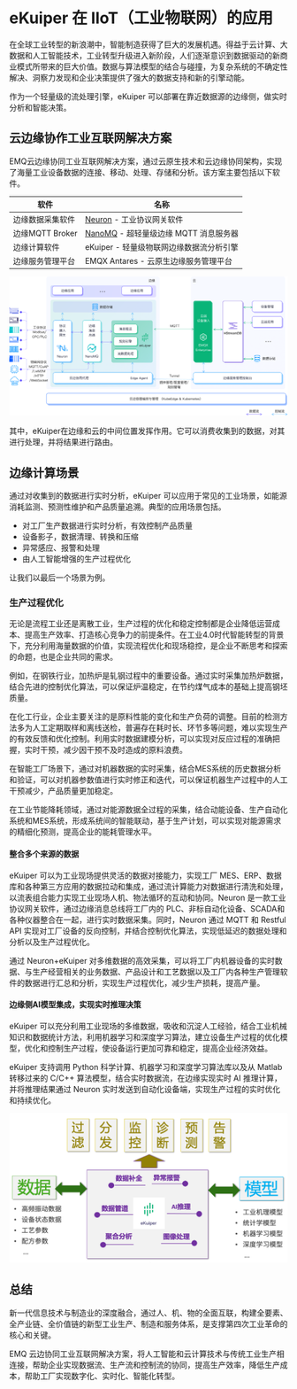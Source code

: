 # eKuiper 在 IIoT（工业物联网）的应用

在全球工业转型的新浪潮中，智能制造获得了巨大的发展机遇。得益于云计算、大数据和人工智能技术，工业转型升级进入新阶段，人们逐渐意识到数据驱动的新商业模式所带来的巨大价值。数据与算法模型的结合与碰撞，为复杂系统的不确定性解决、洞察力发现和企业决策提供了强大的数据支持和新的引擎动能。

作为一个轻量级的流处理引擎，eKuiper 可以部署在靠近数据源的边缘侧，做实时分析和智能决策。

## 云边缘协作工业互联网解决方案

EMQ云边缘协同工业互联网解决方案，通过云原生技术和云边缘协同架构，实现了海量工业设备数据的连接、移动、处理、存储和分析。该方案主要包括以下软件。

| 软件            | 名称                                               |
|---------------|--------------------------------------------------|
| 边缘数据采集软件      | [Neuron](https://neugates.io/) - 工业协议网关软件        |
| 边缘MQTT Broker | [NanoMQ](https://nanomq.io/) - 超轻量级边缘 MQTT 消息服务器 |
| 边缘计算软件        | eKuiper - 轻量级物联网边缘数据流分析引擎                        |
| 边缘服务管理平台      | EMQX Antares - 云原生边缘服务管理平台                       |

![Cloud Edge Arch](./resources/cloud_edge_arch.png)

其中，eKuiper在边缘和云的中间位置发挥作用。它可以消费收集到的数据，对其进行处理，并将结果进行路由。

## 边缘计算场景

通过对收集到的数据进行实时分析，eKuiper 可以应用于常见的工业场景，如能源消耗监测、预测性维护和产品质量追溯。典型的应用场景包括。

- 对工厂生产数据进行实时分析，有效控制产品质量
- 设备影子，数据清理、转换和压缩
- 异常感应、报警和处理
- 由人工智能增强的生产过程优化

让我们以最后一个场景为例。

### 生产过程优化

无论是流程工业还是离散工业，生产过程的优化和稳定控制都是企业降低运营成本、提高生产效率、打造核心竞争力的前提条件。在工业4.0时代智能转型的背景下，充分利用海量数据的价值，实现流程优化和现场稳控，是企业不断思考和探索的命题，也是企业共同的需求。

例如，在钢铁行业，加热炉是轧钢过程中的重要设备。通过实时采集加热炉数据，结合先进的控制优化算法，可以保证炉温稳定，在节约煤气成本的基础上提高钢坯质量。

在化工行业，企业主要关注的是原料性能的变化和生产负荷的调整。目前的检测方法多为人工定期取样和离线送检，普遍存在耗时长、环节多等问题，难以实现生产的有效反馈和优化控制。利用实时数据建模分析，可以实现对反应过程的准确把握，实时干预，减少因干预不及时造成的原料浪费。

在智能工厂场景下，通过对机器数据的实时采集，结合MES系统的历史数据分析和验证，可以对机器参数值进行实时修正和迭代，可以保证机器生产过程中的人工干预减少，产品质量更加稳定。

在工业节能降耗领域，通过对能源数据全过程的采集，结合动能设备、生产自动化系统和MES系统，形成系统间的智能联动，基于生产计划，可以实现对能源需求的精细化预测，提高企业的能耗管理水平。

#### 整合多个来源的数据

eKuiper 可以为工业现场提供灵活的数据对接能力，实现工厂 MES、ERP、数据库和各种第三方应用的数据拉动和集成，通过流计算能力对数据进行清洗和处理，以流表组合能力实现工业现场人机、物法循环的互动和协同。Neuron 是一款工业协议网关软件，通过边缘消息总线将工厂内的 PLC、非标自动化设备、SCADA和各种仪器整合在一起，进行实时数据采集。同时，Neuron 通过 MQTT 和 Restful API 实现对工厂设备的反向控制，并结合控制优化算法，实现低延迟的数据处理和分析以及生产过程优化。

通过 Neuron+eKuiper 对多维数据的高效采集，可以将工厂内机器设备的实时数据、与生产经营相关的业务数据、产品设计和工艺数据以及工厂内各种生产管理软件的数据进行汇总和分析，实现生产过程优化，减少生产损耗，提高产量。

#### 边缘侧AI模型集成，实现实时推理决策

eKuiper 可以充分利用工业现场的多维数据，吸收和沉淀人工经验，结合工业机械知识和数据统计方法，利用机器学习和深度学习算法，建立设备生产过程的优化模型，优化和控制生产过程，使设备运行更加可靠和稳定，提高企业经济效益。

eKuiper 支持调用 Python 科学计算、机器学习和深度学习算法库以及从 Matlab 转移过来的 C/C++ 算法模型，结合实时数据流，在边缘实现实时 AI 推理计算，并将推理结果通过 Neuron 实时发送到自动化设备端，实现生产过程的实时优化和持续优化。

![AI inference](./resources/iiot_ai.png)

## 总结

新一代信息技术与制造业的深度融合，通过人、机、物的全面互联，构建全要素、全产业链、全价值链的新型工业生产、制造和服务体系，是支撑第四次工业革命的核心和关键。

EMQ 云边协同工业互联网解决方案，将人工智能和云计算技术与传统工业生产相连接，帮助企业实现数据流、生产流和控制流的协同，提高生产效率，降低生产成本，帮助工厂实现数字化、实时化、智能化转型。
